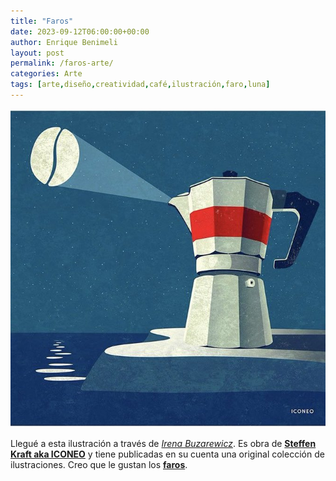 ```yaml
---
title: "Faros"
date: 2023-09-12T06:00:00+00:00
author: Enrique Benimeli
layout: post
permalink: /faros-arte/
categories: Arte
tags: [arte,diseño,creatividad,café,ilustración,faro,luna]
---
```


[![image](assets/images/posts/2023/09/cafetera.jpg)]()

Llegué a esta ilustración a través de [*Irena Buzarewicz*](https://twitter.com/IrenaBuzarewicz/status/1700365876803903937). Es obra de [**Steffen Kraft aka ICONEO**](https://www.instagram.com/iconeo/) y tiene publicadas en su cuenta una original colección de ilustraciones. Creo que le gustan los [**faros**](https://www.instagram.com/p/B2txPo7ImtL/).


